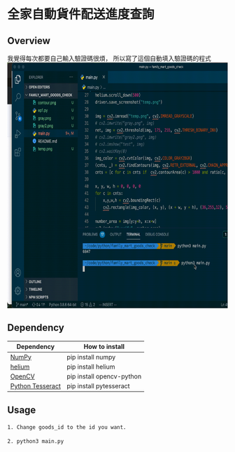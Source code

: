 # 全家自動貨件配送進度查詢

## Overview ##

我覺得每次都要自己輸入驗證碼很煩，
所以寫了這個自動填入驗證碼的程式
<img src="https://github.com/lepus064/family_mart_goods_check/raw/main/showcase.gif" width="697" height="561" alt="example">

## Dependency ##

| Dependency   | How to install |
| ------------ | -------------- |
| [NumPy](https://numpy.org) | pip install numpy |
| [helium](https://github.com/mherrmann/selenium-python-helium) | pip install helium |
| [OpenCV](https://github.com/opencv/opencv) | pip install opencv-python |
| [Python Tesseract](https://github.com/madmaze/pytesseract) | pip install pytesseract |

## Usage ##
```
1. Change goods_id to the id you want.

2. python3 main.py
```
